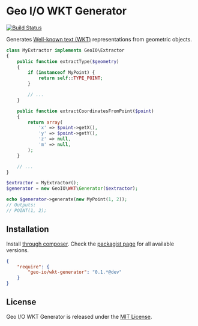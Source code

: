 Geo I/O WKT Generator
=====================

[![Build Status](https://travis-ci.org/geo-io/wkt-generator.png?branch=master)](https://travis-ci.org/geo-io/wkt-generator)

Generates [Well-known text (WKT)](http://en.wikipedia.org/wiki/Well-known_text)
representations from geometric objects.

```php
class MyExtractor implements GeoIO\Extractor
{
    public function extractType($geometry)
    {
        if (instanceof MyPoint) {
            return self::TYPE_POINT;
        }

        // ...
    }

    public function extractCoordinatesFromPoint($point)
    {
        return array(
            'x' => $point->getX(),
            'y' => $point->getY(),
            'z' => null,
            'm' => null,
        );
    }

    // ...
}

$extractor = MyExtractor();
$generator = new GeoIO\WKT\Generator($extractor);

echo $generator->generate(new MyPoint(1, 2));
// Outputs:
// POINT(1, 2);
```

Installation
------------

Install [through composer](http://getcomposer.org). Check the
[packagist page](https://packagist.org/packages/geo-io/wkt-generator) for all
available versions.

```json
{
    "require": {
        "geo-io/wkt-generator": "0.1.*@dev"
    }
}
```

License
-------

Geo I/O WKT Generator is released under the [MIT License](LICENSE).

